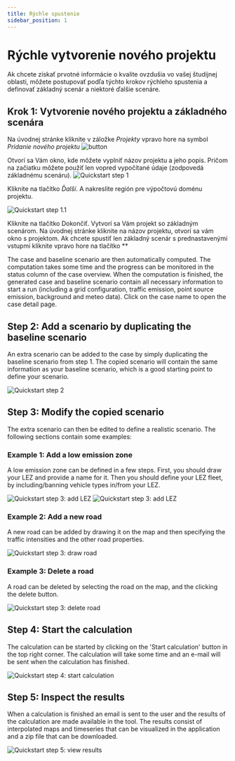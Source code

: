 ```yaml
---
title: Rýchle spustenie
sidebar_position: 1
---
```


# Rýchle vytvorenie nového projektu

Ak chcete získať prvotné informácie o kvalite ovzdušia vo vašej študijnej oblasti, môžete postupovať podľa týchto krokov rýchleho spustenia a definovať základný scenár a niektoré ďalšie scenáre. 

## Krok 1: Vytvorenie nového projektu a základného scenára 

Na úvodnej stránke kliknite v záložke *Projekty* vpravo hore na symbol *Pridanie nového projektu*  ![button](./images/pridat_novy.PNG)

Otvorí sa Vám okno, kde môžete vyplniť názov projektu a jeho popis. Pričom na začiatku môžete použiť len vopred vypočítané údaje (zodpovedá základnému scenáru). 
![Quickstart step 1](./images/quickstart1_case_name_type_SK.png)

Kliknite na tlačítko *Ďalší*. A nakreslite región pre výpočtovú doménu projektu.

![Quickstart step 1.1](./images/quickstart1_case_polygon_SK.png)

Kliknite na tlačítko Dokončiť. Vytvorí sa Vám projekt so základným scenárom. Na úvodnej stránke kliknite na názov projektu, otvorí sa vám okno s projektom. Ak chcete spustiť len základný scenár s prednastavenými vstupmi kliknite vpravo hore na tlačítko **

The case and baseline scenario are then automatically computed. The computation takes some time and the progress can be monitored in the status column of the case overview. When the computation is finished, the generated case and baseline scenario contain all necessary information to start a run (including a grid configuration, traffic emission, point source emission, background and meteo data). Click on the case name to open the case detail page.

## Step 2: Add a scenario by duplicating the baseline scenario

An extra scenario can be added to the case by simply duplicating the baseline scenario from step 1. The copied scenario will contain the same information as your baseline scenario, which is a good starting point to define your scenario.

![Quickstart step 2](./images/quickstart2_scenario_duplicate.png)

## Step 3: Modify the copied scenario

The extra scenario can then be edited to define a realistic scenario. The following sections contain some examples:

### Example 1: Add a low emission zone

A low emission zone can be defined in a few steps. First, you should draw your LEZ and provide a name for it. Then you should define your LEZ fleet, by including/banning vehicle types in/from your LEZ.

![Quickstart step 3: add LEZ](./images/quickstart3_lez_name_polygon.png)
![Quickstart step 3: add LEZ](./images/quickstart3_lez_vehicle_restrictions.png)

### Example 2: Add a new road

A new road can be added by drawing it on the map and then specifying the traffic intensities and the other road properties.

![Quickstart step 3: draw road](./images/quickstart3_draw_road.png)

### Example 3: Delete a road

A road can be deleted by selecting the road on the map, and the clicking the delete button.

![Quickstart step 3: delete road](./images/quickstart3_delete_road.png)

## Step 4: Start the calculation

The calculation can be started by clicking on the 'Start calculation' button in the top right corner. The calculation will take some time and an e-mail will be sent when the calculation has finished.

![Quickstart step 4: start calculation](./images/quickstart4_start_calculation.png)

## Step 5: Inspect the results

When a calculation is finished an email is sent to the user and the results of the calculation are made available in the tool. The results consist of interpolated maps and timeseries that can be visualized in the application and a zip file that can be downloaded.

![Quickstart step 5: view results](./images/quickstart5_results.png)
